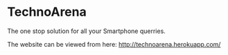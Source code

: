 # TechnoArena
The one stop solution for all your Smartphone querries.

The website can be viewed from here: http://technoarena.herokuapp.com/

